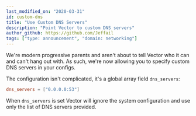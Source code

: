 ```yaml
---
last_modified_on: "2020-03-31"
id: custom-dns
title: "Use Custom DNS Servers"
description: "Point Vector to custom DNS servers"
author_github: https://github.com/Jeffail
tags: ["type: announcement", "domain: networking"]
---
```


We're modern progressive parents and aren't about to tell Vector who it can and
can't hang out with. As such, we're now allowing you to specify custom DNS
servers in your configs.

<!--truncate-->

The configuration isn't complicated, it's a global array field `dns_servers`:

```toml
dns_servers = ["0.0.0.0:53"]
```

When `dns_servers` is set Vector will ignore the system configuration and use
only the list of DNS servers provided.



